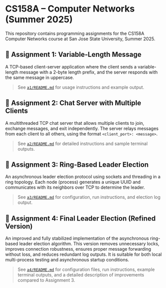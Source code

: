 # CS158A – Computer Networks (Summer 2025)

This repository contains programming assignments for the CS158A Computer Networks course at San Jose State University, Summer 2025.

## 📁 Assignment 1: Variable-Length Message

A TCP-based client-server application where the client sends a variable-length message with a 2-byte length prefix, and the server responds with the same message in uppercase.

> See [`a1/README.md`](a1/README.md) for usage instructions and example output.

## 📁 Assignment 2: Chat Server with Multiple Clients

A multithreaded TCP chat server that allows multiple clients to join, exchange messages, and exit independently. The server relays messages from each client to all others, using the format `<client_port>: <message>`.

> See [`a2/README.md`](a2/README.md) for detailed instructions and sample terminal outputs.

## 📁 Assignment 3: Ring-Based Leader Election

An asynchronous leader election protocol using sockets and threading in a ring topology. Each node (process) generates a unique UUID and communicates with its neighbors over TCP to determine the leader.

> See [`a3/README.md`](a3/README.md) for configuration, run instructions, and election log output.

## 📁 Assignment 4: Final Leader Election (Refined Version)

An improved and fully stabilized implementation of the asynchronous ring-based leader election algorithm. This version removes unnecessary locks, improves connection robustness, ensures proper message forwarding without loss, and reduces redundant log outputs. It is suitable for both local multi-process testing and asynchronous startup conditions.

> See [`a4/README.md`](a4/README.md) for configuration files, run instructions, example terminal outputs, and a detailed description of improvements compared to Assignment 3.
